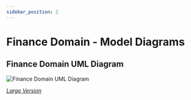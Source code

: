 ```yaml
---
sidebar_position: 2
---
```


# Finance Domain - Model Diagrams

## Finance Domain UML Diagram

![Finance Domain UML Diagram](https://edfidocs.blob.core.windows.net/$web/img/reference/data-standard/Finance-Domain-v33.png)

[_Large Version_](https://edfidocs.blob.core.windows.net/$web/img/reference/data-standard/Finance-Domain-v33.png)
